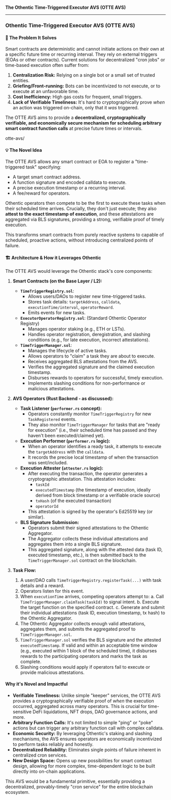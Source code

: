 **The Othentic Time-Triggered Executor AVS (OTTE AVS)**

---

### **Othentic Time-Triggered Executor AVS (OTTE AVS)**

#### **🎯 The Problem It Solves**

Smart contracts are deterministic and cannot initiate actions on their own at a specific future time or recurring interval. They rely on external triggers (EOAs or other contracts). Current solutions for decentralized "cron jobs" or time-based execution often suffer from:
1.  **Centralization Risk:** Relying on a single bot or a small set of trusted entities.
2.  **Griefing/Front-running:** Bots can be incentivized to not execute, or to execute at an unfavorable time.
3.  **Cost Inefficiency:** High gas costs for frequent, small triggers.
4.  **Lack of Verifiable Timeliness:** It's hard to cryptographically prove *when* an action was triggered on-chain, only that it *was* triggered.

The OTTE AVS aims to provide a **decentralized, cryptographically verifiable, and economically secure mechanism for scheduling arbitrary smart contract function calls** at precise future times or intervals.


  
otte-avs/         



#### **💡 The Novel Idea**

The OTTE AVS allows any smart contract or EOA to register a "time-triggered task" specifying:
* A target smart contract address.
* A function signature and encoded calldata to execute.
* A precise execution timestamp or a recurring interval.
* A fee/reward for operators.

Othentic operators then compete to be the first to execute these tasks when their scheduled time arrives. Crucially, they don't just execute; they also **attest to the exact timestamp of execution**, and these attestations are aggregated via BLS signatures, providing a strong, verifiable proof of timely execution.

This transforms smart contracts from purely reactive systems to capable of scheduled, proactive actions, without introducing centralized points of failure.

#### **🏗️ Architecture & How it Leverages Othentic**

The OTTE AVS would leverage the Othentic stack's core components:

1.  **Smart Contracts (on the Base Layer / L2):**
    * **`TimeTriggerRegistry.sol`**:
        * Allows users/DAOs to register new time-triggered tasks.
        * Stores task details: `targetAddress`, `calldata`, `executionTime/interval`, `operatorReward`.
        * Emits events for new tasks.
    * **`ExecutorOperatorRegistry.sol`**: (Standard Othentic Operator Registry)
        * Manages operator staking (e.g., ETH or LSTs).
        * Handles operator registration, deregistration, and slashing conditions (e.g., for late execution, incorrect attestations).
    * **`TimeTriggerManager.sol`**:
        * Manages the lifecycle of active tasks.
        * Allows operators to "claim" a task they are about to execute.
        * Receives aggregated BLS attestations from the AVS.
        * Verifies the aggregated signature and the claimed execution timestamp.
        * Disburses rewards to operators for successful, timely execution.
        * Implements slashing conditions for non-performance or malicious attestations.

2.  **AVS Operators (Rust Backend - as discussed):**
    * **Task Listener (`performer.rs` concept):**
        * Operators constantly monitor `TimeTriggerRegistry` for new `TaskRegistered` events.
        * They also monitor `TimeTriggerManager` for tasks that are "ready for execution" (i.e., their scheduled time has passed and they haven't been executed/claimed yet).
    * **Execution Performer (`performer.rs` logic):**
        * When an operator identifies a ready task, it attempts to execute the `targetAddress` with the `calldata`.
        * It records the precise local timestamp of when the transaction was sent/included.
    * **Execution Attester (`attester.rs` logic):**
        * After executing the transaction, the operator generates a cryptographic attestation. This attestation includes:
            * `taskId`
            * `executedTimestamp` (the timestamp of execution, ideally derived from block timestamp or a verifiable oracle source)
            * `txHash` (of the executed transaction)
            * `operatorId`
        * This attestation is signed by the operator's Ed25519 key (or similar).
    * **BLS Signature Submission:**
        * Operators submit their signed attestations to the Othentic Aggregator.
        * The Aggregator collects these individual attestations and aggregates them into a single BLS signature.
        * This aggregated signature, along with the attested data (task ID, executed timestamp, etc.), is then submitted back to the `TimeTriggerManager.sol` contract on the blockchain.

3.  **Task Flow:**
    1.  A user/DAO calls `TimeTriggerRegistry.registerTask(...)` with task details and a reward.
    2.  Operators listen for this event.
    3.  When `executionTime` arrives, competing operators attempt to:
        a.  Call `TimeTriggerManager.claimTask(taskId)` to signal intent.
        b.  Execute the target function on the specified contract.
        c.  Generate and submit their individual attestations (task ID, execution timestamp, tx hash) to the Othentic Aggregator.
    4.  The Othentic Aggregator collects enough valid attestations, aggregates them, and submits the aggregated proof to `TimeTriggerManager.sol`.
    5.  `TimeTriggerManager.sol` verifies the BLS signature and the attested `executedTimestamp`. If valid and within an acceptable time window (e.g., executed within 1 block of the scheduled time), it disburses rewards to the participating operators and marks the task as complete.
    6.  Slashing conditions would apply if operators fail to execute or provide malicious attestations.

#### **Why it's Novel and Impactful**

* **Verifiable Timeliness:** Unlike simple "keeper" services, the OTTE AVS provides a cryptographically verifiable proof of *when* the execution occurred, aggregated across many operators. This is crucial for time-sensitive DeFi liquidations, NFT drops, DAO governance actions, and more.
* **Arbitrary Function Calls:** It's not limited to simple "ping" or "poke" actions but can trigger any arbitrary function call with complex calldata.
* **Economic Security:** By leveraging Othentic's staking and slashing mechanisms, the AVS ensures operators are economically incentivized to perform tasks reliably and honestly.
* **Decentralized Reliability:** Eliminates single points of failure inherent in centralized cron services.
* **New Design Space:** Opens up new possibilities for smart contract design, allowing for more complex, time-dependent logic to be built directly into on-chain applications.

This AVS would be a fundamental primitive, essentially providing a decentralized, provably-timely "cron service" for the entire blockchain ecosystem.
